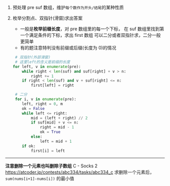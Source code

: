 1. 预处理 pre suf 数组，维护`每个数作为开头/结尾`的某种性质
2. 枚举分割点、双指针(滑窗)求出答案

   - 一般是**枚举前缀长度**，对 pre 数组里的每一个下标，
     在 suf 数组里找到第一个满足条件的下标，求出 first 数组
     可以二分或者双指针求，二分一般更简单
   - 有的题注意特判没有前缀或后缀(长度为 0)的情况

   ```py
    # 双指针(外部滑窗)
    # 这里left的含义是前缀的长度
   for left, v in enumerate(pre):
       while right < len(suf) and suf[right] + v > n:
           right += 1
       if right < len(suf) and v + suf[right] <= n:
           first[left] = right
   ```

   ```py
    # 二分
    for i, v in enumerate(pre):
       left, right = 0, m
       ok = False
       while left <= right:
           mid = (left + right) // 2
           if suf[mid] + v <= n:
               right = mid - 1
               ok = True
           else:
               left = mid + 1
       if ok:
           first[i] = left
   ```

---

**注意删除一个元素也叫删除子数组**
C - Socks 2
https://atcoder.jp/contests/abc334/tasks/abc334_c
求删除一个元素后，`sum(nums[i+1]-nums[i])` 的最小值
